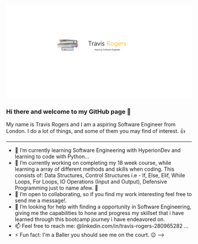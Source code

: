<img src="/banner2.png" alt="banner" />

### Hi there and welcome to my GitHub page 👋

My name is Travis Rogers and I am a aspiring Software Engineer from London. I do a lot of things, and some of them you may find of interest. :+1:

---


- 🌱 I’m currently learning Software Engineering with HyperionDev and learning to code with Python...
- 🔭 I’m currently working on completing my 18 week course, while learning a array of different methods and skills when coding. This consists of: Data Structures, Control Structures i.e - If, Else, Elif, While Loops, For Loops, IO Operations (Input and Output), Defensive Programming just to name afew. :brain:
- 👯 I’m open to collaborating, so if you find my work interesting feel free to send me a message!.
- 🤔 I’m looking for help with finding a opportunity in Software Engineering, giving me the capabilities to hone and progress my skillset that i have learned through this bootcamp journey i have endeavored on.
- 📫 Feel free to reach me: @linkedin.com/in/travis-rogers-280965282 ...
- ⚡ Fun fact: I'm a Baller you should see me on the court. :wink:
-->
